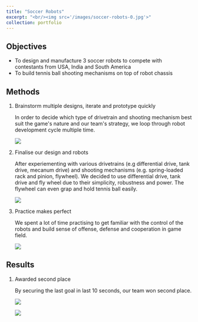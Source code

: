 ```yaml
---
title: "Soccer Robots"
excerpt: "<br/><img src='/images/soccer-robots-0.jpg'>"
collection: portfolio
---
```


<!-- This is an item in your portfolio. It can be have images or nice text. If you name the file .md, it will be parsed as markdown. If you name the file .html, it will be parsed as HTML.  -->

## Objectives

* To design and manufacture 3 soccer robots to compete with contestants from USA, India and South America
* To build tennis ball shooting mechanisms on top of robot chassis

## Methods

1. Brainstorm multiple designs, iterate and prototype quickly

    In order to decide which type of drivetrain and shooting mechanism best suit the game's nature and our team's strategy, we loop through robot development cycle multiple time.

    ![](/images/soccer-robots-1.png)

2. Finalise our design and robots

    After experiementing with various drivetrains (e.g differential drive, tank drive, mecanum drive) and shooting mechanisms (e.g. spring-loaded rack and pinion, flywheel). We decided to use differential drive, tank drive and fly wheel due to their simplicity, robustness and power. The flywheel can even grap and hold tennis ball easily.

    ![](/images/soccer-robots-2.png)

3. Practice makes perfect

    We spent a lot of time practising to get familiar with the control of the robots and build sense of offense, defense and cooperation in game field.

    ![](/images/soccer-robots-3.png)

## Results

1. Awarded second place

    By securing the last goal in last 10 seconds, our team won second place.

    ![](/images/soccer-robots-4.png)

    ![](/images/soccer-robots-5.png)